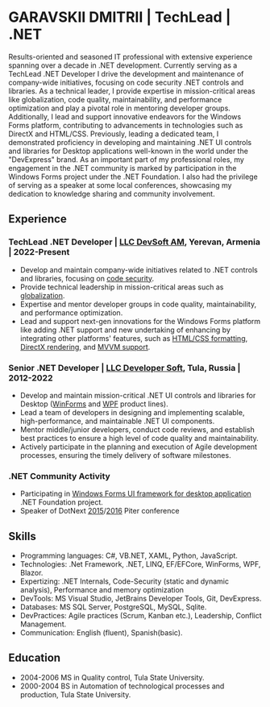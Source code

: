 # GARAVSKII DMITRII | TechLead | .NET

Results-oriented and seasoned IT professional with extensive experience spanning over a decade in .NET development. Currently serving as a TechLead .NET Developer I drive the development and maintenance of company-wide initiatives, focusing on code security .NET controls and libraries. As a technical leader, I provide expertise in mission-critical areas like globalization, code quality, maintainability, and performance optimization and play a pivotal role in mentoring developer groups. Additionally, I lead and support innovative endeavors for the Windows Forms platform, contributing to advancements in technologies such as DirectX and HTML/CSS. Previously, leading a dedicated team, I demonstrated proficiency in developing and maintaining .NET UI controls and libraries for Desktop applications well-known in the world under the "DevExpress" brand. As an important part of my professional roles, my engagement in the .NET community is marked by participation in the Windows Forms project under the .NET Foundation. I also had the privilege of serving as a speaker at some local conferences, showcasing my dedication to knowledge sharing and community involvement.


## Experience

### TechLead .NET Developer | [LLC DevSoft AM](https://www.devsoft.am/), Yerevan, Armenia | 2022-Present

- Develop and maintain company-wide initiatives related to .NET controls and libraries, focusing on [code security](https://docs.devexpress.com/GeneralInformation/403365/security).
- Provide technical leadership in mission-critical areas such as [globalization](https://www.devexpress.com/subscriptions/new-2023-2.xml#localization).
- Expertise and mentor developer groups in code quality, maintainability, and performance optimization.
- Lead and support next-gen innovations for the Windows Forms platform like adding .NET support and new undertaking of enhancing by integrating other platforms' features, such as [HTML/CSS formatting](https://www.devexpress.com/winforms/html-css/), [DirectX rendering](https://www.devexpress.com/winforms/directx/), and [MVVM support](https://community.devexpress.com/blogs/winforms/archive/2022/11/28/devexpress-mvvm-framework-for-winforms.aspx).

### Senior .NET Developer | [LLC Developer Soft](https://www.developersoft.ru/), Tula, Russia | 2012-2022

- Develop and maintain mission-critical .NET UI controls and libraries for Desktop ([WinForms](https://www.devexpress.com/products/net/controls/winforms/) and [WPF](https://www.devexpress.com/products/net/controls/wpf/) product lines).
- Lead a team of developers in designing and implementing scalable, high-performance, and maintainable .NET UI components.
- Mentor middle/junior developers, conduct code reviews, and establish best practices to ensure a high level of code quality and maintainability.
- Actively participate in the planning and execution of Agile development processes, ensuring the timely delivery of software milestones.

### .NET Community Activity

- Participating in [Windows Forms UI framework for desktop application](https://github.com/dotnet/winforms) .NET Foundation project.
- Speaker of DotNext [2015](https://2015.dotnext-piter.ru/#garavsky_talk)/[2016](https://2016.dotnext-piter.ru/talks/garavskiy/) Piter conference

## Skills

* Programming languages: C#, VB.NET, XAML, Python, JavaScript. 
* Technologies: .Net Framework, .NET, LINQ, EF/EFCore, WinForms, WPF, Blazor. 
* Expertizing: .NET Internals, Code-Security (static and dynamic analysis), Performance and memory optimization
* DevTools: MS Visual Studio, JetBrains Developer Tools, Git, DevExpress.
* Databases: MS SQL Server, PostgreSQL, MySQL, Sqlite.
* DevPractices: Agile practices (Scrum, Kanban etc.), Leadership, Conflict Management.
* Communication: English (fluent), Spanish(basic).

## Education

* 2004-2006 MS in Quality control, Tula State University.
* 2000-2004 BS in Automation of technological processes and production, Tula State University.

